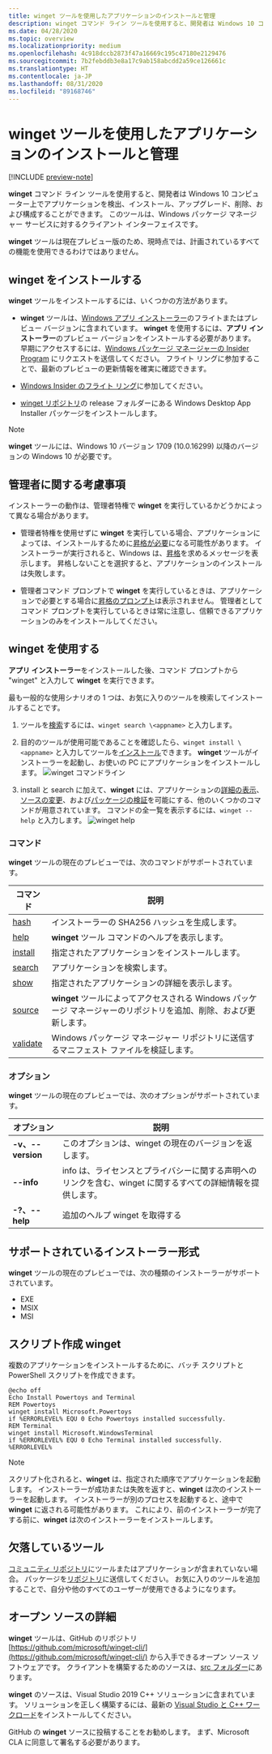 ```yaml
---
title: winget ツールを使用したアプリケーションのインストールと管理
description: winget コマンド ライン ツールを使用すると、開発者は Windows 10 コンピューター上でアプリケーションを検出、インストール、アップグレード、削除、および構成することができます。
ms.date: 04/28/2020
ms.topic: overview
ms.localizationpriority: medium
ms.openlocfilehash: 4c918dccb2873f47a16669c195c47180e2129476
ms.sourcegitcommit: 7b2febddb3e8a17c9ab158abcdd2a59ce126661c
ms.translationtype: HT
ms.contentlocale: ja-JP
ms.lasthandoff: 08/31/2020
ms.locfileid: "89168746"
---
```

# <a name="use-the-winget-tool-to-install-and-manage-applications"></a>winget ツールを使用したアプリケーションのインストールと管理

[!INCLUDE [preview-note](../../includes/package-manager-preview.md)]

**winget** コマンド ライン ツールを使用すると、開発者は Windows 10 コンピューター上でアプリケーションを検出、インストール、アップグレード、削除、および構成することができます。 このツールは、Windows パッケージ マネージャー サービスに対するクライアント インターフェイスです。

**winget** ツールは現在プレビュー版のため、現時点では、計画されているすべての機能を使用できるわけではありません。

## <a name="install-winget"></a>winget をインストールする

**winget** ツールをインストールするには、いくつかの方法があります。

* **winget** ツールは、[Windows アプリ インストーラー](https://www.microsoft.com/p/app-installer/9nblggh4nns1?ocid=9nblggh4nns1_ORSEARCH_Bing&rtc=1&activetab=pivot:overviewtab)のフライトまたはプレビュー バージョンに含まれています。 **winget** を使用するには、**アプリ インストーラー**のプレビュー バージョンをインストールする必要があります。 早期にアクセスするには、[Windows パッケージ マネージャーの Insider Program](https://aka.ms/AppInstaller_InsiderProgram) にリクエストを送信してください。 フライト リングに参加することで、最新のプレビューの更新情報を確実に確認できます。

* [Windows Insider のフライト リング](https://insider.windows.com)に参加してください。

* [winget リポジトリ](https://github.com/microsoft/winget-cli)の release フォルダーにある Windows Desktop App Installer パッケージをインストールします。

> [!NOTE]
> **winget** ツールには、Windows 10 バージョン 1709 (10.0.16299) 以降のバージョンの Windows 10 が必要です。

## <a name="administrator-considerations"></a>管理者に関する考慮事項

インストーラーの動作は、管理者特権で **winget** を実行しているかどうかによって異なる場合があります。

* 管理者特権を使用せずに **winget** を実行している場合、アプリケーションによっては、インストールするために[昇格が必要](https://docs.microsoft.com/windows/security/identity-protection/user-account-control/)になる可能性があります。 インストーラーが実行されると、Windows は、[昇格](https://docs.microsoft.com/windows/security/identity-protection/user-account-control)を求めるメッセージを表示します。 昇格しないことを選択すると、アプリケーションのインストールは失敗します。  

* 管理者コマンド プロンプトで **winget** を実行しているときは、アプリケーションで必要とする場合に[昇格のプロンプト](/windows/security/identity-protection/user-account-control/how-user-account-control-works)は表示されません。 管理者としてコマンド プロンプトを実行しているときは常に注意し、信頼できるアプリケーションのみをインストールしてください。

## <a name="use-winget"></a>winget を使用する

**アプリ インストーラー**をインストールした後、コマンド プロンプトから "winget" と入力して **winget** を実行できます。

最も一般的な使用シナリオの 1 つは、お気に入りのツールを検索してインストールすることです。

1. ツールを[検索](search.md)するには、`winget search \<appname>` と入力します。
2. 目的のツールが使用可能であることを確認したら、`winget install \<appname>` と入力してツールを[インストール](install.md)できます。 **winget** ツールがインストーラーを起動し、お使いの PC にアプリケーションをインストールします。
    ![winget コマンドライン](images\install.png)

3. install と search に加えて、**winget** には、アプリケーションの[詳細の表示](show.md)、[ソースの変更](source.md)、および[パッケージの検証](validate.md)を可能にする、他のいくつかのコマンドが用意されています。 コマンドの全一覧を表示するには、`winget --help` と入力します。
    ![winget help](images\help.png)

### <a name="commands"></a>コマンド

**winget** ツールの現在のプレビューでは、次のコマンドがサポートされています。

| コマンド | 説明 |
|---------|-------------|
| [hash](hash.md) | インストーラーの SHA256 ハッシュを生成します。 |
| [help](help.md) | **winget** ツール コマンドのヘルプを表示します。 |
| [install](install.md) | 指定されたアプリケーションをインストールします。 |
| [search](search.md) | アプリケーションを検索します。 |
| [show](show.md) | 指定されたアプリケーションの詳細を表示します。 |
| [source](source.md) | **winget** ツールによってアクセスされる Windows パッケージ マネージャーのリポジトリを追加、削除、および更新します。 |
| [validate](validate.md) | Windows パッケージ マネージャー リポジトリに送信するマニフェスト ファイルを検証します。 |

### <a name="options"></a>オプション

**winget** ツールの現在のプレビューでは、次のオプションがサポートされています。

| オプション | 説明 |
|--------------|-------------|
| **-v、--version** | このオプションは、winget の現在のバージョンを返します。 |
| **--info** |  info は、ライセンスとプライバシーに関する声明へのリンクを含む、winget に関するすべての詳細情報を提供します。 |
| **-?、--help** |  追加のヘルプ winget を取得する |

## <a name="supported-installer-formats"></a>サポートされているインストーラー形式

**winget** ツールの現在のプレビューでは、次の種類のインストーラーがサポートされています。

* EXE
* MSIX
* MSI

## <a name="scripting-winget"></a>スクリプト作成 winget

複数のアプリケーションをインストールするために、バッチ スクリプトと PowerShell スクリプトを作成できます。

``` CMD
@echo off  
Echo Install Powertoys and Terminal  
REM Powertoys  
winget install Microsoft.Powertoys  
if %ERRORLEVEL% EQU 0 Echo Powertoys installed successfully.  
REM Terminal  
winget install Microsoft.WindowsTerminal  
if %ERRORLEVEL% EQU 0 Echo Terminal installed successfully.   %ERRORLEVEL%
```

> [!NOTE]
> スクリプト化されると、**winget** は、指定された順序でアプリケーションを起動します。 インストーラーが成功または失敗を返すと、**winget** は次のインストーラーを起動します。 インストーラーが別のプロセスを起動すると、途中で **winget** に返される可能性があります。 これにより、前のインストーラーが完了する前に、**winget** は次のインストーラーをインストールします。

## <a name="missing-tools"></a>欠落しているツール

[コミュニティ リポジトリ](../package/repository.md)にツールまたはアプリケーションが含まれていない場合。 パッケージを[リポジトリ](https://github.com/microsoft/winget-pkgs)に送信してください。 お気に入りのツールを追加することで、自分や他のすべてのユーザーが使用できるようになります。

## <a name="open-source-details"></a>オープン ソースの詳細

**winget** ツールは、GitHub のリポジトリ [https://github.com/microsoft/winget-cli/](https://github.com/microsoft/winget-cli/) から入手できるオープン ソース ソフトウェアです。 クライアントを構築するためのソースは、[src フォルダー](https://github.com/microsoft/winget-cli/tree/master/src)にあります。

**winget** のソースは、Visual Studio 2019 C++ ソリューションに含まれています。 ソリューションを正しく構築するには、最新の [Visual Studio と C++ ワークロード](https://visualstudio.microsoft.com/downloads/)をインストールしてください。

GitHub の **winget** ソースに投稿することをお勧めします。 まず、Microsoft CLA に同意して署名する必要があります。